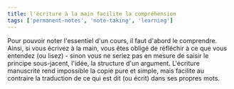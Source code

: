 ```yaml
---
title: l'écriture à la main facilite la compréhension
tags: ['permanent-notes', 'note-taking', 'learning']
---
```


Pour pouvoir noter l'essentiel d'un cours, il faut d'abord le comprendre. Ainsi, si vous écrivez à la main, vous êtes obligé de réfléchir à ce que vous entendez (ou lisez) - sinon vous ne seriez pas en mesure de saisir le principe sous-jacent, l'idée, la structure d'un argument. L'écriture manuscrite rend impossible la copie pure et simple, mais facilite au contraire la traduction de ce qui est dit (ou écrit) dans ses propres mots.